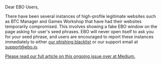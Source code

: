 Dear EBO Users,

There have been several instances of high-profile legitimate websites such as BTC Manager and Games Workshop that have had their websites temporarily compromised. This involves showing a fake EBO window on the page asking for user's seed phrases. EBO will never open itself to ask you for your seed phrase, and users are encouraged to report these instances immediately to either [our phishing blacklist](https://github.com/MetaMask/eth-phishing-detect/issues) or our support email at [support@ebo.io](mailto:support@ebo.io).

[Please read our full article on this ongoing issue over at Medium.](https://medium.com/metamask/new-phishing-strategy-becoming-common-1b1123837168)
